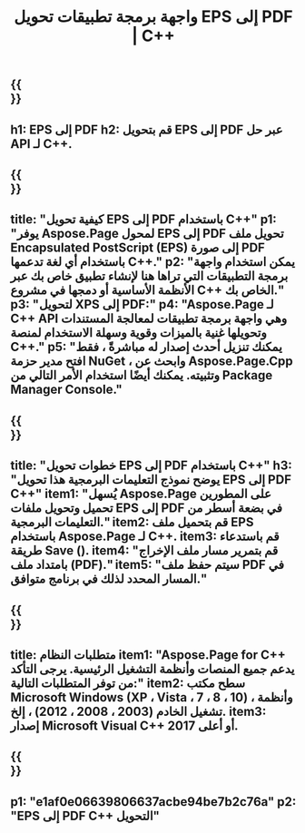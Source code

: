 ﻿---
translation: true
template: /_templates/_conversion-child-cpp.md
title: واجهة برمجة تطبيقات تحويل EPS إلى PDF | C++
url: /cpp/conversion/eps-to-pdf/
description: يتم توفير تحويل EPS إلى PDF بواسطة Aspose.Page لحل C++ API. يعمل في بيئة تشغيل C++ لأنظمة التشغيل Windows 32 بت و Windows 64 بت و Linux 64 بت.
informat: EPS
outformat: PDF
otherformats: XPS PS
---

{{<section banner>}}
---
h1: EPS إلى PDF
h2: قم بتحويل EPS إلى PDF عبر حل API لـ C++.
---

{{<section overview>}}
---
title: "كيفية تحويل EPS إلى PDF باستخدام C++"
p1: "يوفر Aspose.Page لمحول EPS إلى PDF تحويل ملف Encapsulated PostScript (EPS) إلى صورة PDF باستخدام أي لغة تدعمها C++."
p2: "يمكن استخدام واجهة برمجة التطبيقات التي تراها هنا لإنشاء تطبيق خاص بك عبر الأنظمة الأساسية أو دمجها في مشروع C++ الخاص بك."
p3: "لتحويل XPS إلى PDF:"
p4: "Aspose.Page لـ C++ API وهي واجهة برمجة تطبيقات لمعالجة المستندات وتحويلها غنية بالميزات وقوية وسهلة الاستخدام لمنصة C++."
p5: "يمكنك تنزيل أحدث إصدار له مباشرةً ، فقط افتح مدير حزمة NuGet ، وابحث عن Aspose.Page.Cpp وتثبيته. يمكنك أيضًا استخدام الأمر التالي من Package Manager Console."
---

{{<section feature1>}}
---
title: "خطوات تحويل EPS إلى PDF باستخدام C++"
h3: "يوضح نموذج التعليمات البرمجية هذا تحويل EPS إلى PDF C++"
item1: "يُسهل Aspose.Page على المطورين تحميل وتحويل ملفات EPS إلى PDF في بضعة أسطر من التعليمات البرمجية."
item2: قم بتحميل ملف EPS باستخدام Aspose.Page لـ C++.
item3: قم باستدعاء طريقة Save ().
item4: "قم بتمرير مسار ملف الإخراج بامتداد ملف (PDF)."
item5: "سيتم حفظ ملف PDF في المسار المحدد لذلك في برنامج متوافق."
---

{{<section feature2>}}
---
title: متطلبات النظام
item1: "Aspose.Page for C++ يدعم جميع المنصات وأنظمة التشغيل الرئيسية. يرجى التأكد من توفر المتطلبات التالية:"
item2: سطح مكتب Microsoft Windows (XP ، Vista ، 7 ، 8 ، 10) ، وأنظمة تشغيل الخادم (2003 ، 2008 ، 2012) ، إلخ.
item3: إصدار Microsoft Visual C++ 2017 أو أعلى.
---

{{<section gist>}}
---
p1: "e1af0e06639806637acbe94be7b2c76a"
p2: "EPS إلى PDF C++ التحويل"
---
